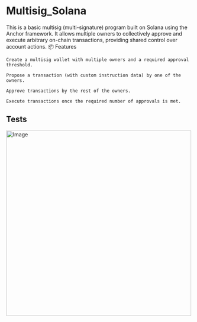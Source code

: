 # Multisig_Solana


This is a basic multisig (multi-signature) program built on Solana using the Anchor framework. It allows multiple owners to collectively approve and execute arbitrary on-chain transactions, providing shared control over account actions.
📦 Features

    Create a multisig wallet with multiple owners and a required approval threshold.

    Propose a transaction (with custom instruction data) by one of the owners.

    Approve transactions by the rest of the owners.

    Execute transactions once the required number of approvals is met.

## Tests
<img width="500" alt="Image" src="https://github.com/user-attachments/assets/a011229e-f070-489b-aff1-1f0ce07d9ac1" />
